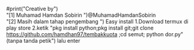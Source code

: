  #print("Creative by")
    <br>"[1] Muhamad Hamdan Sobirin ")@MuhamadHamdanSobirin
    <br>"[2] Masih dalam tahap pengembang ")
    Easy install
    1.Download termux di play store
    2.ketik "pkg install python;pkg install git;git clone https://github.com/hamdhan97/tembakkuota ;cd semut; python dor.py"(tanpa tanda petik") lalu enter
